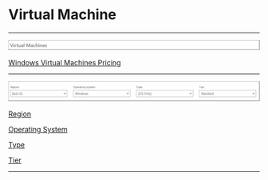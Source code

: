 # Virtual Machine

---

<p>
  <a href="img1.jpeg">
    <img src="img1.jpeg" alt="img1.jpeg" width="1500" />
  </a>
</p>

[Windows Virtual Machines Pricing](https://azure.microsoft.com/es-es/pricing/details/virtual-machines/windows/)

---

<p>
<a href="img2.jpeg"><img src="img2.jpeg" alt="img2.jpeg" width="1500" /></a>
</p>

[Region](https://github.com/cr1c4/azure-calculator-fields/blob/main/Genericos/Region/Region.md)

[Operating System](https://github.com/cr1c4/azure-calculator-fields/blob/main/Genericos/OperateSystem/OperateSystem.md)

[Type](https://github.com/cr1c4/azure-calculator-fields/blob/main/Genericos/Type/Type.md)

[Tier](https://github.com/cr1c4/azure-calculator-fields/blob/main/Genericos/Tier/Tier.md)


---

